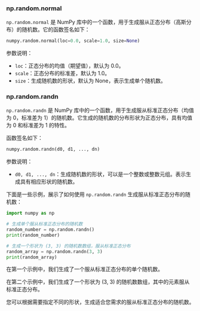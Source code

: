 ### np.random.normal
`np.random.normal` 是 NumPy 库中的一个函数，用于生成服从正态分布（高斯分布）的随机数。它的函数签名如下：

```python
numpy.random.normal(loc=0.0, scale=1.0, size=None)
```

参数说明：
- `loc`：正态分布的均值（期望值），默认为 0.0。
- `scale`：正态分布的标准差，默认为 1.0。
- `size`：生成随机数的形状，默认为 None，表示生成单个随机数。

### np.random.randn
`np.random.randn` 是 NumPy 库中的一个函数，用于生成服从标准正态分布（均值为 0，标准差为 1）的随机数。它生成的随机数的分布形状为正态分布，具有均值为 0 和标准差为 1 的特性。

函数签名如下：

```python
numpy.random.randn(d0, d1, ..., dn)
```

参数说明：
- `d0, d1, ..., dn`：生成随机数的形状，可以是一个整数或整数元组。表示生成具有相应形状的随机数。

下面是一些示例，展示了如何使用 `np.random.randn` 生成服从标准正态分布的随机数：

```python
import numpy as np

# 生成单个服从标准正态分布的随机数
random_number = np.random.randn()
print(random_number)

# 生成一个形状为 (3, 3) 的随机数数组，服从标准正态分布
random_array = np.random.randn(3, 3)
print(random_array)
```

在第一个示例中，我们生成了一个服从标准正态分布的单个随机数。

在第二个示例中，我们生成了一个形状为 (3, 3) 的随机数数组，其中的元素服从标准正态分布。

您可以根据需要指定不同的形状，生成适合您需求的服从标准正态分布的随机数。